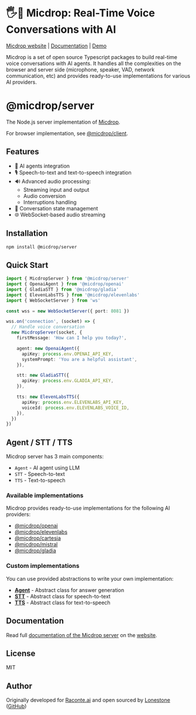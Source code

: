 # 🖐️🎤 Micdrop: Real-Time Voice Conversations with AI

[Micdrop website](https://micdrop.dev) | [Documentation](https://micdrop.dev/docs/server) | [Demo](../../examples/demo-server)

Micdrop is a set of open source Typescript packages to build real-time voice conversations with AI agents. It handles all the complexities on the browser and server side (microphone, speaker, VAD, network communication, etc) and provides ready-to-use implementations for various AI providers.

# @micdrop/server

The Node.js server implementation of [Micdrop](https://micdrop.dev).

For browser implementation, see [@micdrop/client](https://micdrop.dev/docs/client).

## Features

- 🤖 AI agents integration
- 🎙️ Speech-to-text and text-to-speech integration
- 🔊 Advanced audio processing:
  - Streaming input and output
  - Audio conversion
  - Interruptions handling
- 💬 Conversation state management
- 🌐 WebSocket-based audio streaming

## Installation

```bash
npm install @micdrop/server
```

## Quick Start

```typescript
import { MicdropServer } from '@micdrop/server'
import { OpenaiAgent } from '@micdrop/openai'
import { GladiaSTT } from '@micdrop/gladia'
import { ElevenLabsTTS } from '@micdrop/elevenlabs'
import { WebSocketServer } from 'ws'

const wss = new WebSocketServer({ port: 8081 })

wss.on('connection', (socket) => {
  // Handle voice conversation
  new MicdropServer(socket, {
    firstMessage: 'How can I help you today?',

    agent: new OpenaiAgent({
      apiKey: process.env.OPENAI_API_KEY,
      systemPrompt: 'You are a helpful assistant',
    }),

    stt: new GladiaSTT({
      apiKey: process.env.GLADIA_API_KEY,
    }),

    tts: new ElevenLabsTTS({
      apiKey: process.env.ELEVENLABS_API_KEY,
      voiceId: process.env.ELEVENLABS_VOICE_ID,
    }),
  })
})
```

## Agent / STT / TTS

Micdrop server has 3 main components:

- `Agent` - AI agent using LLM
- `STT` - Speech-to-text
- `TTS` - Text-to-speech

### Available implementations

Micdrop provides ready-to-use implementations for the following AI providers:

- [@micdrop/openai](https://micdrop.dev/docs/ai-integration/provided-integrations/openai)
- [@micdrop/elevenlabs](https://micdrop.dev/docs/ai-integration/provided-integrations/elevenlabs)
- [@micdrop/cartesia](https://micdrop.dev/docs/ai-integration/provided-integrations/cartesia)
- [@micdrop/mistral](https://micdrop.dev/docs/ai-integration/provided-integrations/mistral)
- [@micdrop/gladia](https://micdrop.dev/docs/ai-integration/provided-integrations/gladia)

### Custom implementations

You can use provided abstractions to write your own implementation:

- **[Agent](https://micdrop.dev/docs/ai-integration/custom-integrations/custom-agent)** - Abstract class for answer generation
- **[STT](https://micdrop.dev/docs/ai-integration/custom-integrations/custom-stt)** - Abstract class for speech-to-text
- **[TTS](https://micdrop.dev/docs/ai-integration/custom-integrations/custom-tts)** - Abstract class for text-to-speech

## Documentation

Read full [documentation of the Micdrop server](https://micdrop.dev/docs/server) on the [website](https://micdrop.dev).

## License

MIT

## Author

Originally developed for [Raconte.ai](https://www.raconte.ai) and open sourced by [Lonestone](https://www.lonestone.io) ([GitHub](https://github.com/lonestone))
